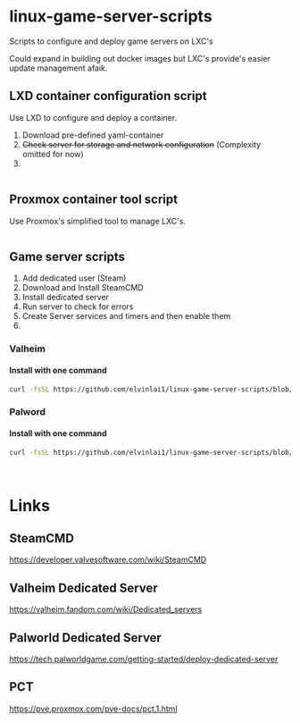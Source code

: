 # linux-game-server-scripts
Scripts to configure and deploy game servers on LXC's

Could expand in building out docker images but LXC's provide's easier update management afaik.

## LXD container configuration script
Use LXD to configure and deploy a container.
1. Download pre-defined yaml-container
2. ~~Check server for storage and network configuration~~ (Complexity omitted for now)
3. 
```

```

## Proxmox container tool script
Use Proxmox's simplified tool to manage LXC's.
```

```

## Game server scripts
1. Add dedicated user (Steam)
2. Download and Install SteamCMD
3. Install dedicated server
4. Run server to check for errors
5. Create Server services and timers and then enable them
6. 

### Valheim

#### Install with one command
```sh 
curl -fsSL https://github.com/elvinlai1/linux-game-server-scripts/blob/main/valheim.sh | sh
```

### Palword

#### Install with one command
```sh
curl -fsSL https://github.com/elvinlai1/linux-game-server-scripts/blob/main/palworld.sh | sh 
```




<br>

# Links

## SteamCMD
https://developer.valvesoftware.com/wiki/SteamCMD

## Valheim Dedicated Server
https://valheim.fandom.com/wiki/Dedicated_servers

## Palworld Dedicated Server
https://tech.palworldgame.com/getting-started/deploy-dedicated-server

## PCT
https://pve.proxmox.com/pve-docs/pct.1.html


